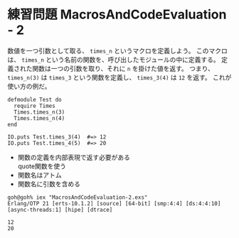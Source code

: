 # 練習問題 MacrosAndCodeEvaluation - 2

数値を一つ引数として取る、 `times_n` というマクロを定義しよう。
このマクロは、 `times_n` という名前の関数を、呼び出したモジュールの中に定義する。
定義された関数は一つの引数を取り、それに `n` を掛けた値を返す。
つまり、 `times_n(3)` は `times_3` という関数を定義し、 `times_3(4)` は `12` を返す。
これが使い方の例だ。

```
defmodule Test do
  require Times
  Times.times_n(3)
  Times.times_n(4)
end

IO.puts Test.times_3(4)  #=> 12
IO.puts Test.times_4(5)  #=> 20
```

- 関数の定義を内部表現で返す必要がある  
    quote関数を使う
- 関数名はアトム
- 関数名に引数を含める

```
goh@goh% iex "MacrosAndCodeEvaluation-2.exs"
Erlang/OTP 21 [erts-10.1.2] [source] [64-bit] [smp:4:4] [ds:4:4:10] [async-threads:1] [hipe] [dtrace]

12
20
```

